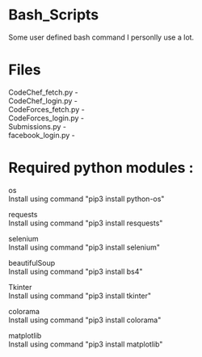 # Bash_Scripts
Some user defined bash command I personlly use a lot.

# Files
CodeChef_fetch.py - <br/>
CodeChef_login.py - <br/>
CodeForces_fetch.py - <br/>
CodeForces_login.py - <br/>
Submissions.py - <br/>
facebook_login.py - 

# Required python modules :
os<br/>
Install using command "pip3 install python-os"

requests<br/>
Install using command "pip3 install resquests"

selenium<br/>
Install using command "pip3 install selenium"

beautifulSoup<br/>
Install using command "pip3 install bs4"

Tkinter<br/>
Install using command "pip3 install tkinter"

colorama<br/>
Install using command "pip3 install colorama"

matplotlib<br/>
Install using command "pip3 install matplotlib"
